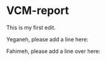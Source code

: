 # VCM-report
This is my first edit.

Yeganeh, please add a line here:


Fahimeh, please add a line over here:
